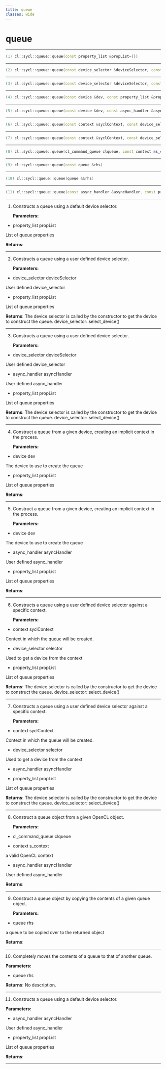 ```yaml
---
title: queue
classes: wide
---
```

# queue

---

```cpp
(1) cl::sycl::queue::queue(const property_list &propList={})
```

---

```cpp
(2) cl::sycl::queue::queue(const device_selector &deviceSelector, const property_list &propList={})
```

---

```cpp
(3) cl::sycl::queue::queue(const device_selector &deviceSelector, const async_handler &asyncHandler, const property_list &propList={})
```

---

```cpp
(4) cl::sycl::queue::queue(const device &dev, const property_list &propList={})
```

---

```cpp
(5) cl::sycl::queue::queue(const device &dev, const async_handler &asyncHandler, const property_list &propList={})
```

---

```cpp
(6) cl::sycl::queue::queue(const context &syclContext, const device_selector &selector, const property_list &propList={})
```

---

```cpp
(7) cl::sycl::queue::queue(const context &syclContext, const device_selector &selector, const async_handler &asyncHandler, const property_list &propList={})
```

---

```cpp
(8) cl::sycl::queue::queue(cl_command_queue clqueue, const context &s_context, const async_handler &asyncHandler={})
```

---

```cpp
(9) cl::sycl::queue::queue(const queue &rhs)
```

---

```cpp
(10) cl::sycl::queue::queue(queue &&rhs)
```

---

```cpp
(11) cl::sycl::queue::queue(const async_handler &asyncHandler, const property_list &propList={})
```

---

1. Constructs a queue using a default device selector. 

   **Parameters:**

  * property_list propList

   List of queue properties 

   **Returns:** 

---

2. Constructs a queue using a user defined device selector. 

   **Parameters:**

  * device_selector deviceSelector

   User defined device_selector

  * property_list propList

   List of queue properties 

   **Returns:** The device selector  is called by the constructor to get the device to construct the queue. device_selector::select_device()

---

3. Constructs a queue using a user defined device selector. 

   **Parameters:**

  * device_selector deviceSelector

   User defined device_selector

  * async_handler asyncHandler

   User defined async_handler

  * property_list propList

   List of queue properties 

   **Returns:** The device selector  is called by the constructor to get the device to construct the queue. device_selector::select_device()

---

4. Construct a queue from a given device, creating an implicit context in the process. 

   **Parameters:**

  * device dev

   The device to use to create the queue 

  * property_list propList

   List of queue properties 

   **Returns:** 

---

5. Construct a queue from a given device, creating an implicit context in the process. 

   **Parameters:**

  * device dev

   The device to use to create the queue 

  * async_handler asyncHandler

   User defined async_handler

  * property_list propList

   List of queue properties 

   **Returns:** 

---

6. Constructs a queue using a user defined device selector against a specific context. 

   **Parameters:**

  * context syclContext

   Context in which the queue will be created. 

  * device_selector selector

   Used to get a device from the context 

  * property_list propList

   List of queue properties 

   **Returns:** The device selector  is called by the constructor to get the device to construct the queue. device_selector::select_device()

---

7. Constructs a queue using a user defined device selector against a specific context. 

   **Parameters:**

  * context syclContext

   Context in which the queue will be created. 

  * device_selector selector

   Used to get a device from the context 

  * async_handler asyncHandler

   

  * property_list propList

   List of queue properties 

   **Returns:** The device selector  is called by the constructor to get the device to construct the queue. device_selector::select_device()

---

8. Construct a queue object from a given OpenCL object. 

   **Parameters:**

  * cl_command_queue clqueue

   

  * context s_context

   a valid OpenCL context 

  * async_handler asyncHandler

   User defined async_handler

   **Returns:** 

---

9. Construct a queue object by copying the contents of a given queue object. 

   **Parameters:**

  * queue rhs

   a queue to be copied over to the returned object 

   **Returns:** 

---

10. Completely moves the contents of a queue to that of another queue. 

   **Parameters:**

  * queue rhs

   

   **Returns:** No description.

---

11. Constructs a queue using a default device selector. 

   **Parameters:**

  * async_handler asyncHandler

   User defined async_handler

  * property_list propList

   List of queue properties 

   **Returns:** 

---


